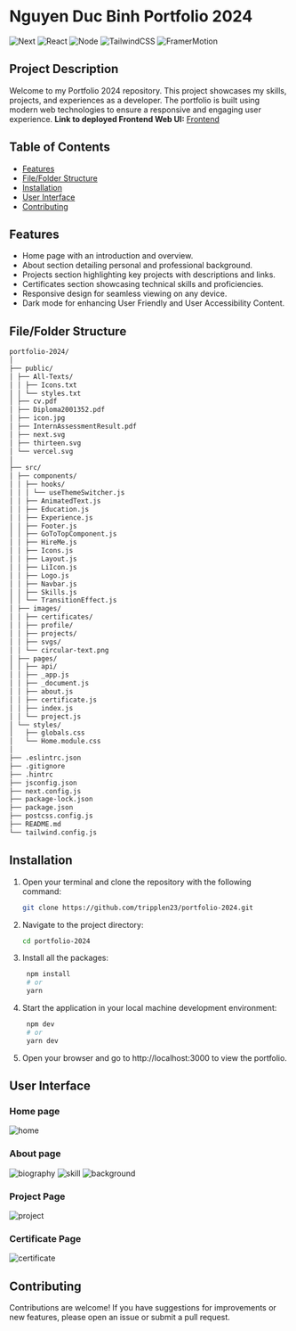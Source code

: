# Nguyen Duc Binh Portfolio 2024

![Next](https://img.shields.io/badge/Next-v.13.5.1-black)
![React](https://img.shields.io/badge/React-v.18.2.0-blue)
![Node](https://img.shields.io/badge/Node-v.19.2.0-green)
![TailwindCSS](https://img.shields.io/badge/TailwindCSS-v.3.4.1-lightblue)
![FramerMotion](https://img.shields.io/badge/FramerMotion-v.10.6.0-pink)

## Project Description

Welcome to my Portfolio 2024 repository. This project showcases my skills, projects, and experiences as a developer. The portfolio is built using modern web technologies to ensure a responsive and engaging user experience.
**Link to deployed Frontend Web UI:** [Frontend](https://nguyenducbinh.vercel.app/)

## Table of Contents

- [Features](#features)
- [File/Folder Structure](#filefolder-structure)
- [Installation](#installation)
- [User Interface](#user-interface)
- [Contributing](#contributing)

## Features

- Home page with an introduction and overview.
- About section detailing personal and professional background.
- Projects section highlighting key projects with descriptions and links.
- Certificates section showcasing technical skills and proficiencies.
- Responsive design for seamless viewing on any device.
- Dark mode for enhancing User Friendly and User Accessibility Content.

## File/Folder Structure

```sh
portfolio-2024/
│
├── public/
│ ├── All-Texts/
│ │ ├── Icons.txt
│ │ └── styles.txt
│ ├── cv.pdf
│ ├── Diploma2001352.pdf
│ ├── icon.jpg
│ ├── InternAssessmentResult.pdf
│ ├── next.svg
│ ├── thirteen.svg
│ └── vercel.svg
│
├── src/
│ ├── components/
│ │ ├── hooks/
│ │ │ └── useThemeSwitcher.js
│ │ ├── AnimatedText.js
│ │ ├── Education.js
│ │ ├── Experience.js
│ │ ├── Footer.js
│ │ ├── GoToTopComponent.js
│ │ ├── HireMe.js
│ │ ├── Icons.js
│ │ ├── Layout.js
│ │ ├── LiIcon.js
│ │ ├── Logo.js
│ │ ├── Navbar.js
│ │ ├── Skills.js
│ │ └── TransitionEffect.js
│ ├── images/
│ │ ├── certificates/
│ │ ├── profile/
│ │ ├── projects/
│ │ ├── svgs/
│ │ └── circular-text.png
│ ├── pages/
│ │ ├── api/
│ │ ├── _app.js
│ │ ├── _document.js
│ │ ├── about.js
│ │ ├── certificate.js
│ │ ├── index.js
│ │ └── project.js
│ └── styles/
│   ├── globals.css
│   └── Home.module.css
│
├── .eslintrc.json
├── .gitignore
├── .hintrc
├── jsconfig.json
├── next.config.js
├── package-lock.json
├── package.json
├── postcss.config.js
├── README.md
└── tailwind.config.js
```

## Installation

1. Open your terminal and clone the repository with the following command:

   ```sh
   git clone https://github.com/tripplen23/portfolio-2024.git

   ```

2. Navigate to the project directory:

   ```sh
   cd portfolio-2024

   ```

3. Install all the packages:

   ```sh
    npm install
    # or
    yarn
   ```

4. Start the application in your local machine development environment:

   ```sh
    npm dev
    # or
    yarn dev
   ```

5. Open your browser and go to http://localhost:3000 to view the portfolio.

## User Interface

### Home page

![home](image/README/HomePage.png)

### About page

![biography](image/README/Biography.png)
![skill](image/README/Skill.png)
![background](image/README/Background.png)

### Project Page

![project](image/README/Project.png)

### Certificate Page

![certificate](image/README/Certificate.png)

## Contributing

Contributions are welcome! If you have suggestions for improvements or new features, please open an issue or submit a pull request.
